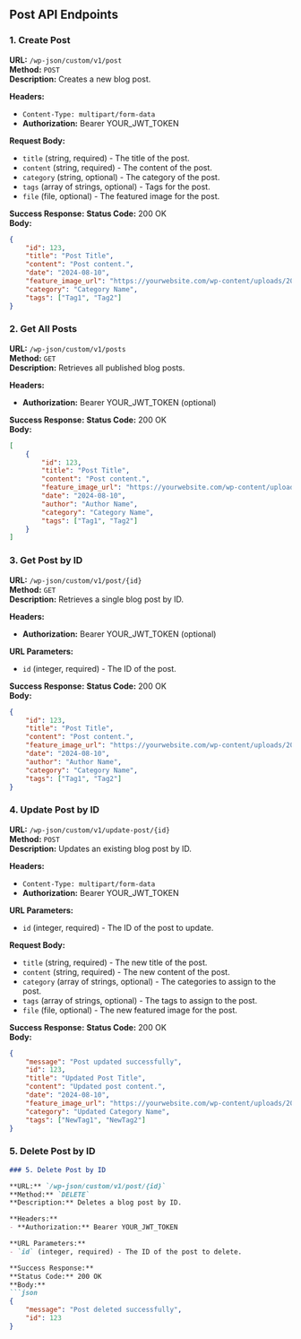 ## Post API Endpoints

### 1. Create Post

**URL:** `/wp-json/custom/v1/post`  
**Method:** `POST`  
**Description:** Creates a new blog post.

**Headers:**
- `Content-Type: multipart/form-data`
- **Authorization:** Bearer YOUR_JWT_TOKEN

**Request Body:**
- `title` (string, required) - The title of the post.
- `content` (string, required) - The content of the post.
- `category` (string, optional) - The category of the post.
- `tags` (array of strings, optional) - Tags for the post.
- `file` (file, optional) - The featured image for the post.

**Success Response:**
**Status Code:** 200 OK  
**Body:**
```json
{
    "id": 123,
    "title": "Post Title",
    "content": "Post content.",
    "date": "2024-08-10",
    "feature_image_url": "https://yourwebsite.com/wp-content/uploads/2024/08/image.jpg",
    "category": "Category Name",
    "tags": ["Tag1", "Tag2"]
}
```



### 2. Get All Posts

**URL:** `/wp-json/custom/v1/posts`  
**Method:** `GET`  
**Description:** Retrieves all published blog posts.

**Headers:**
- **Authorization:** Bearer YOUR_JWT_TOKEN (optional)

**Success Response:**
**Status Code:** 200 OK  
**Body:**
```json
[
    {
        "id": 123,
        "title": "Post Title",
        "content": "Post content.",
        "feature_image_url": "https://yourwebsite.com/wp-content/uploads/2024/08/image.jpg",
        "date": "2024-08-10",
        "author": "Author Name",
        "category": "Category Name",
        "tags": ["Tag1", "Tag2"]
    }
]
```

### 3. Get Post by ID

**URL:** `/wp-json/custom/v1/post/{id}`  
**Method:** `GET`  
**Description:** Retrieves a single blog post by ID.

**Headers:**
- **Authorization:** Bearer YOUR_JWT_TOKEN (optional)

**URL Parameters:**
- `id` (integer, required) - The ID of the post.

**Success Response:**
**Status Code:** 200 OK  
**Body:**
```json
{
    "id": 123,
    "title": "Post Title",
    "content": "Post content.",
    "feature_image_url": "https://yourwebsite.com/wp-content/uploads/2024/08/image.jpg",
    "date": "2024-08-10",
    "author": "Author Name",
    "category": "Category Name",
    "tags": ["Tag1", "Tag2"]
}
```


### 4. Update Post by ID

**URL:** `/wp-json/custom/v1/update-post/{id}`  
**Method:** `POST`  
**Description:** Updates an existing blog post by ID.

**Headers:**
- `Content-Type: multipart/form-data`
- **Authorization:** Bearer YOUR_JWT_TOKEN

**URL Parameters:**
- `id` (integer, required) - The ID of the post to update.

**Request Body:**
- `title` (string, required) - The new title of the post.
- `content` (string, required) - The new content of the post.
- `category` (array of strings, optional) - The categories to assign to the post.
- `tags` (array of strings, optional) - The tags to assign to the post.
- `file` (file, optional) - The new featured image for the post.

**Success Response:**
**Status Code:** 200 OK  
**Body:**
```json
{
    "message": "Post updated successfully",
    "id": 123,
    "title": "Updated Post Title",
    "content": "Updated post content.",
    "date": "2024-08-10",
    "feature_image_url": "https://yourwebsite.com/wp-content/uploads/2024/08/new-image.jpg",
    "category": "Updated Category Name",
    "tags": ["NewTag1", "NewTag2"]
}
```


### 5. Delete Post by ID

```markdown
### 5. Delete Post by ID

**URL:** `/wp-json/custom/v1/post/{id}`  
**Method:** `DELETE`  
**Description:** Deletes a blog post by ID.

**Headers:**
- **Authorization:** Bearer YOUR_JWT_TOKEN

**URL Parameters:**
- `id` (integer, required) - The ID of the post to delete.

**Success Response:**
**Status Code:** 200 OK  
**Body:**
```json
{
    "message": "Post deleted successfully",
    "id": 123
}
```